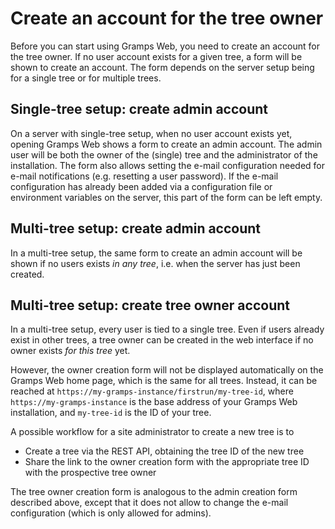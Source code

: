 # Create an account for the tree owner

Before you can start using Gramps Web, you need to create an account for the tree owner. If no user account exists for a given tree, a form will be shown to create an account. The form depends on the server setup being for a single tree or for multiple trees.

## Single-tree setup: create admin account

On a server with single-tree setup, when no user account exists yet, opening Gramps Web shows a form to create an admin account. The admin user will be both the owner of the (single) tree and the administrator of the installation. The form also allows setting the e-mail configuration needed for e-mail notifications (e.g. resetting a user password). If the e-mail configuration has already been added via a configuration file or environment variables on the server, this part of the form can be left empty.

## Multi-tree setup: create admin account

In a multi-tree setup, the same form to create an admin account will be shown if no users exists *in any tree*, i.e. when the server has just been created.

## Multi-tree setup: create tree owner account

In a multi-tree setup, every user is tied to a single tree. Even if users already exist in other trees, a tree owner can be created in the web interface if no owner exists *for this tree* yet.

However, the owner creation form will not be displayed automatically on the Gramps Web home page, which is the same for all trees. Instead, it can be reached at `https://my-gramps-instance/firstrun/my-tree-id`, where  `https://my-gramps-instance` is the base address of your Gramps Web installation, and `my-tree-id` is the ID of your tree.

A possible workflow for a site administrator to create a new tree is to

- Create a tree via the REST API, obtaining the tree ID of the new tree
- Share the link to the owner creation form with the appropriate tree ID with the prospective tree owner

The tree owner creation form is analogous to the admin creation form described above, except that it does not allow to change the e-mail configuration (which is only allowed for admins).
